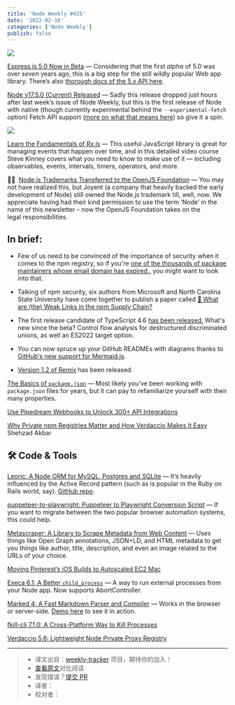 ```yaml
---
title: 'Node Weekly #425'
date: '2022-02-18'
categories: ['Node Weekly']
publish: false
---
```


[![](https://res.cloudinary.com/cpress/image/upload/w_1280,e_sharpen:60/da3rje1u5mu8oosoipeg.jpg)](https://nodeweekly.com/link/119862/web)

<!--以上是预览信息，图片一张或限制百字左右，前者优先，全文请使用二级及以下标题-->
<!-- more -->

[Express.js 5.0 Now in Beta](https://nodeweekly.com/link/119862/web "github.com") — Considering that the first _alpha_ of 5.0 was over _seven_ years ago, this is a big step for the still wildly popular Web app library. There’s also [thorough docs of the 5.x API here](https://nodeweekly.com/link/119863/web).

[Node v17.5.0 (Current) Released](https://nodeweekly.com/link/119864/web "nodejs.org") — Sadly this release dropped just hours after last week’s issue of Node Weekly, but this is the first release of Node with native (though currently experimental behind the `--experimental-fetch` option) Fetch API support ([more on what that means here](https://nodeweekly.com/link/119865/web)) so give it a spin.

[![](https://copm.s3.amazonaws.com/ae9d744f.jpg)](https://nodeweekly.com/link/119866/web)

[Learn the Fundamentals of Rx.js](https://nodeweekly.com/link/119866/web "frontendmasters.com") — This useful JavaScript library is great for managing events that happen over time, and in this detailed video course Steve Kinney covers what you need to know to make use of it — including observables, events, intervals, timers, operators, and more.

🧑‍⚖️  [Node.js Trademarks Transferred to the OpenJS Foundation](https://nodeweekly.com/link/119867/web "openjsf.org") — You may not have realized this, but Joyent (a company that heavily backed the early development of Node) still owned the Node.js trademark till, well, now. We appreciate having had their kind permission to use the term ‘Node’ in the name of this newsletter – now the OpenJS Foundation takes on the legal responsibilities.

## **In brief:**

*   Few of us need to be convinced of the importance of security when it comes to the npm registry, so if you're [one of the thousands of package maintainers whose email domain has expired..](https://nodeweekly.com/link/119868/web) you might want to look into that.
    
*   Talking of npm security, six authors from Microsoft and North Carolina State University have come together to publish a paper called [📄 What are (the) Weak Links in the npm Supply Chain?](https://nodeweekly.com/link/119869/web)
    
*   The first release candidate of TypeScript 4.6 [has been released.](https://nodeweekly.com/link/119870/web) What's new since the beta? Control flow analysis for destructured discriminated unions, as well an ES2022 target option.
    
*   You can now spruce up your GitHub READMEs with diagrams thanks to [GitHub's new support for Mermaid.js](https://nodeweekly.com/link/119871/web).
    
*   [Version 1.2 of Remix](https://nodeweekly.com/link/119886/web) has been released.
    
[The Basics of `package.json`](https://nodeweekly.com/link/119874/web "nodesource.com") — Most likely you’ve been working with `package.json` files for years, but it can pay to refamiliarize yourself with their many properties.

[Use Pipedream Webhooks to Unlock 300+ API Integrations](https://nodeweekly.com/link/119875/web "www.influxdata.com")

[Why Private npm Registries Matter and How Verdaccio Makes It Easy](https://nodeweekly.com/link/119876/web)  
Shehzad Akbar

## 🛠 Code & Tools

[Leoric: A Node ORM for MySQL, Postgres and SQLite](https://nodeweekly.com/link/119887/web "leoric.js.org") — It’s heavily influenced by the Active Record pattern (such as is popular in the Ruby on Rails world, say). [GitHub repo](https://nodeweekly.com/link/119888/web).

[puppeteer-to-playwright: Puppeteer to Playwright Conversion Script](https://nodeweekly.com/link/119877/web "github.com") — If you want to migrate between the two popular browser automation systems, this could help.

[Metascraper: A Library to Scrape Metadata from Web Content](https://nodeweekly.com/link/119879/web "metascraper.js.org") — Uses things like Open Graph annotations, JSON+LD, and HTML metadata to get you things like author, title, description, and even an image related to the URLs of your choice.

[Moving Pinterest’s iOS Builds to Autoscaled EC2 Mac](https://nodeweekly.com/link/119880/web "buildkite.com")

[Execa 6.1: A Better `child_process`](https://nodeweekly.com/link/119878/web "github.com") — A way to run external processes from your Node app. Now supports AbortController.

[Marked 4: A Fast Markdown Parser and Compiler](https://nodeweekly.com/link/119881/web "github.com") — Works in the browser or server-side. [Demo here](https://nodeweekly.com/link/119882/web) to see it in action.

[fkill-cli 7.1.0: A Cross-Platform Way to Kill Processes](https://nodeweekly.com/link/119883/web)  

[Verdaccio 5.6: Lightweight Node Private Proxy Registry](https://nodeweekly.com/link/119884/web)  

---
> * 译文出自：[weekly-tracker](https://github.com/FEDarling/weekly-tracker) 项目，期待你的加入！
> * [查看原文](https://nodeweekly.com/issues/425)对比阅读
> * 发现错误？[提交 PR](https://github.com/FEDarling/weekly-tracker/blob/main/weeklys/node_weekly/425)
> * 译者：
> * 校对者：
